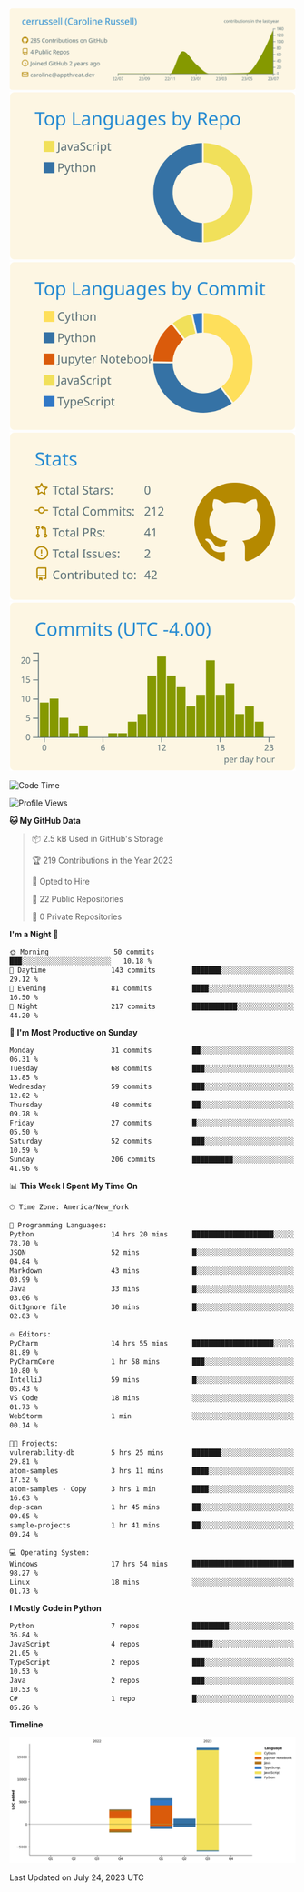 
[![](https://raw.githubusercontent.com/cerrussell/cerrussell/master/profile-summary-card-output/solarized/0-profile-details.svg)](https://github.com/vn7n24fzkq/github-profile-summary-cards)
[![](https://raw.githubusercontent.com/cerrussell/cerrussell/master/profile-summary-card-output/solarized/1-repos-per-language.svg)](https://github.com/vn7n24fzkq/github-profile-summary-cards) [![](https://raw.githubusercontent.com/cerrussell/cerrussell/master/profile-summary-card-output/solarized/2-most-commit-language.svg)](https://github.com/vn7n24fzkq/github-profile-summary-cards)
[![](https://raw.githubusercontent.com/cerrussell/cerrussell/master/profile-summary-card-output/solarized/3-stats.svg)](https://github.com/vn7n24fzkq/github-profile-summary-cards) [![](https://raw.githubusercontent.com/cerrussell/cerrussell/master/profile-summary-card-output/solarized/4-productive-time.svg)](https://github.com/vn7n24fzkq/github-profile-summary-cards)

<!--START_SECTION:waka-->
![Code Time](http://img.shields.io/badge/Code%20Time-159%20hrs%2016%20mins-blue)

![Profile Views](http://img.shields.io/badge/Profile%20Views-31-blue)

**🐱 My GitHub Data** 

> 📦 2.5 kB Used in GitHub's Storage 
 > 
> 🏆 219 Contributions in the Year 2023
 > 
> 💼 Opted to Hire
 > 
> 📜 22 Public Repositories 
 > 
> 🔑 0 Private Repositories 
 > 
**I'm a Night 🦉** 

```text
🌞 Morning                50 commits          ███░░░░░░░░░░░░░░░░░░░░░░   10.18 % 
🌆 Daytime                143 commits         ███████░░░░░░░░░░░░░░░░░░   29.12 % 
🌃 Evening                81 commits          ████░░░░░░░░░░░░░░░░░░░░░   16.50 % 
🌙 Night                  217 commits         ███████████░░░░░░░░░░░░░░   44.20 % 
```
📅 **I'm Most Productive on Sunday** 

```text
Monday                   31 commits          ██░░░░░░░░░░░░░░░░░░░░░░░   06.31 % 
Tuesday                  68 commits          ███░░░░░░░░░░░░░░░░░░░░░░   13.85 % 
Wednesday                59 commits          ███░░░░░░░░░░░░░░░░░░░░░░   12.02 % 
Thursday                 48 commits          ██░░░░░░░░░░░░░░░░░░░░░░░   09.78 % 
Friday                   27 commits          █░░░░░░░░░░░░░░░░░░░░░░░░   05.50 % 
Saturday                 52 commits          ███░░░░░░░░░░░░░░░░░░░░░░   10.59 % 
Sunday                   206 commits         ██████████░░░░░░░░░░░░░░░   41.96 % 
```


📊 **This Week I Spent My Time On** 

```text
🕑︎ Time Zone: America/New_York

💬 Programming Languages: 
Python                   14 hrs 20 mins      ████████████████████░░░░░   78.70 % 
JSON                     52 mins             █░░░░░░░░░░░░░░░░░░░░░░░░   04.84 % 
Markdown                 43 mins             █░░░░░░░░░░░░░░░░░░░░░░░░   03.99 % 
Java                     33 mins             █░░░░░░░░░░░░░░░░░░░░░░░░   03.06 % 
GitIgnore file           30 mins             █░░░░░░░░░░░░░░░░░░░░░░░░   02.83 % 

🔥 Editors: 
PyCharm                  14 hrs 55 mins      ████████████████████░░░░░   81.89 % 
PyCharmCore              1 hr 58 mins        ███░░░░░░░░░░░░░░░░░░░░░░   10.80 % 
IntelliJ                 59 mins             █░░░░░░░░░░░░░░░░░░░░░░░░   05.43 % 
VS Code                  18 mins             ░░░░░░░░░░░░░░░░░░░░░░░░░   01.73 % 
WebStorm                 1 min               ░░░░░░░░░░░░░░░░░░░░░░░░░   00.14 % 

🐱‍💻 Projects: 
vulnerability-db         5 hrs 25 mins       ███████░░░░░░░░░░░░░░░░░░   29.81 % 
atom-samples             3 hrs 11 mins       ████░░░░░░░░░░░░░░░░░░░░░   17.52 % 
atom-samples - Copy      3 hrs 1 min         ████░░░░░░░░░░░░░░░░░░░░░   16.63 % 
dep-scan                 1 hr 45 mins        ██░░░░░░░░░░░░░░░░░░░░░░░   09.65 % 
sample-projects          1 hr 41 mins        ██░░░░░░░░░░░░░░░░░░░░░░░   09.24 % 

💻 Operating System: 
Windows                  17 hrs 54 mins      █████████████████████████   98.27 % 
Linux                    18 mins             ░░░░░░░░░░░░░░░░░░░░░░░░░   01.73 % 
```

**I Mostly Code in Python** 

```text
Python                   7 repos             █████████░░░░░░░░░░░░░░░░   36.84 % 
JavaScript               4 repos             █████░░░░░░░░░░░░░░░░░░░░   21.05 % 
TypeScript               2 repos             ███░░░░░░░░░░░░░░░░░░░░░░   10.53 % 
Java                     2 repos             ███░░░░░░░░░░░░░░░░░░░░░░   10.53 % 
C#                       1 repo              █░░░░░░░░░░░░░░░░░░░░░░░░   05.26 % 
```



**Timeline**

![Lines of Code chart](https://raw.githubusercontent.com/cerrussell/cerrussell/master/assets/bar_graph.png)


 Last Updated on July 24, 2023 UTC
<!--END_SECTION:waka-->
